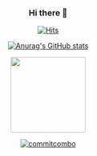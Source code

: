<div align=center>

### Hi there 👋
  
[![Hits](https://hits.seeyoufarm.com/api/count/incr/badge.svg?url=https%3A%2F%2Fgithub.com%2Fmjy8086&count_bg=%230069FF&title_bg=%23555555&icon=trustpilot.svg&icon_color=%23E7E7E7&title=hits&edge_flat=false)](https://hits.seeyoufarm.com)
  



[![Anurag's GitHub stats](https://github-readme-stats.vercel.app/api?username=mjy8086)](https://github.com/anuraghazra/github-readme-stats)</p>
  <a href="https://github.com/devxb/CommitCombo">
    <img src="http://commitcombo.com/get?user=Devxb&theme=Rainbow-mini" width = "150" height = "auto"/>
  </a>
</p>
  
  [![commitcombo](http://commitcombo.com/get?user=mjy8086&theme=Rainbow-mini)](https://github.com/devxb/CommitCombo)
</div>
